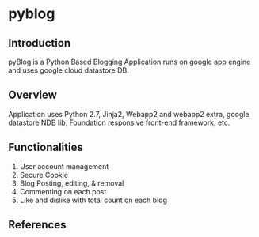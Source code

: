 # pyblog

## Introduction
pyBlog is a Python Based Blogging Application runs on google app engine and uses google cloud datastore DB.

## Overview

Application uses Python 2.7, Jinja2, Webapp2 and webapp2 extra, google datastore NDB lib, Foundation responsive front-end framework, etc.


## Functionalities

1. User account management
2. Secure Cookie
3. Blog Posting, editing, & removal
4. Commenting on each post
5. Like and dislike with total count on each blog

## References

[0]:https://cloud.google.com/datastore
[1]:https://cloud.google.com/appengine
[2]:https://cloud.google.com/appengine/docs/python/ndb/
